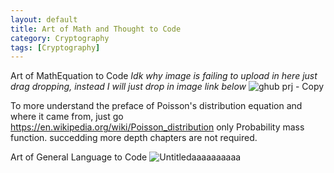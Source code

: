 ```yaml
---
layout: default
title: Art of Math and Thought to Code
category: Cryptography
tags: [Cryptography]
---
```


Art of MathEquation to Code
*Idk why image is failing to upload in here just drag dropping, instead I will just drop in image link below*
![ghub prj - Copy](https://user-images.githubusercontent.com/11883023/174643433-3c2538ba-14c0-459a-a71f-a7f22cbc9af6.jpg)


To more understand the preface of Poisson's distribution equation and where it came from, just go https://en.wikipedia.org/wiki/Poisson_distribution only Probability mass function. succedding more depth chapters are not required.


Art of General Language to Code
![Untitledaaaaaaaaaa](https://user-images.githubusercontent.com/11883023/174643602-7ddc700d-ad89-4f0f-b139-eba68fcc49b4.png)
